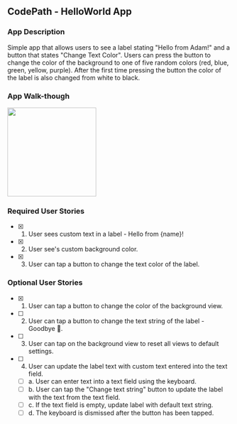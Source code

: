 ## CodePath - HelloWorld App

### App Description

Simple app that allows users to see a label stating "Hello from Adam!" and a button that states "Change Text Color". Users can press the button to change the color of the background to one of five random colors (red, blue, green, yellow, purple). After the first time pressing the button the color of the label is also changed from white to black. 

### App Walk-though

<img src="http://g.recordit.co/2cUP2DUN7F.gif" width=200><br>

### Required User Stories
- [x] 1. User sees custom text in a label - Hello from {name}!
- [x] 2. User see's custom background color.
- [x] 3. User can tap a button to change the text color of the label.

### Optional User Stories
- [x] 1. User can tap a button to change the color of the background view.
- [ ] 2. User can tap a button to change the text string of the label - Goodbye 👋.
- [ ] 3. User can tap on the background view to reset all views to default settings.
- [ ] 4. User can update the label text with custom text entered into the text field.
   - [ ] a. User can enter text into a text field using the keyboard.
   - [ ] b. User can tap the "Change text string" button to update the label with the text from the text field.
   - [ ] c. If the text field is empty, update label with default text string.
   - [ ] d. The keyboard is dismissed after the button has been tapped.
